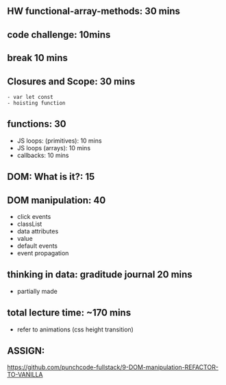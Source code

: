 
## HW functional-array-methods: 30 mins

## code challenge: 10mins

## break 10 mins

## Closures and Scope: 30 mins
    - var let const
    - hoisting function

## functions: 30
- JS loops: (primitives): 10 mins
- JS loops (arrays): 10 mins
- callbacks: 10 mins

## DOM: What is it?: 15

## DOM manipulation: 40
- click events
- classList
- data attributes
- value
- default events
- event propagation

## thinking in data: graditude journal 20 mins
- partially made

## total lecture time: ~170 mins

- refer to animations (css height transition)

## ASSIGN:
https://github.com/punchcode-fullstack/9-DOM-manipulation-REFACTOR-TO-VANILLA